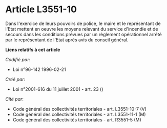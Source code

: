 # Article L3551-10

Dans l'exercice de leurs pouvoirs de police, le maire et le représentant de l'Etat mettent en oeuvre les moyens relevant du
service d'incendie et de secours dans les conditions prévues par un règlement opérationnel arrêté par le représentant de
l'Etat après avis du conseil général.

**Liens relatifs à cet article**

_Codifié par_:

  - Loi n°96-142 1996-02-21

_Créé par_:

  - Loi n°2001-616 du 11 juillet 2001 - art. 23 ()

_Cité par_:

  - Code général des collectivités territoriales - art. L3551-10-7 (V)
  - Code général des collectivités territoriales - art. L3551-11-1 (M)
  - Code général des collectivités territoriales - art. R3551-5 (M)
